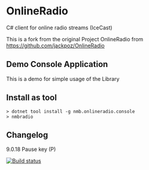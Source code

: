# OnlineRadio
C# client for online radio streams (IceCast)

This is a fork from the original Project OnlineRadio from https://github.com/jackpoz/OnlineRadio

## Demo Console Application

This is a demo for simple usage of the Library

## Install as tool

```
> dotnet tool install -g nmb.onlineradio.console
> nmbradio
```

## Changelog

9.0.18 Pause key (P)

[![Build status](https://ci.appveyor.com/api/projects/status/k468h5mmtrjhl2fk?svg=true)](https://ci.appveyor.com/project/nastymorbol/onlineradio)
